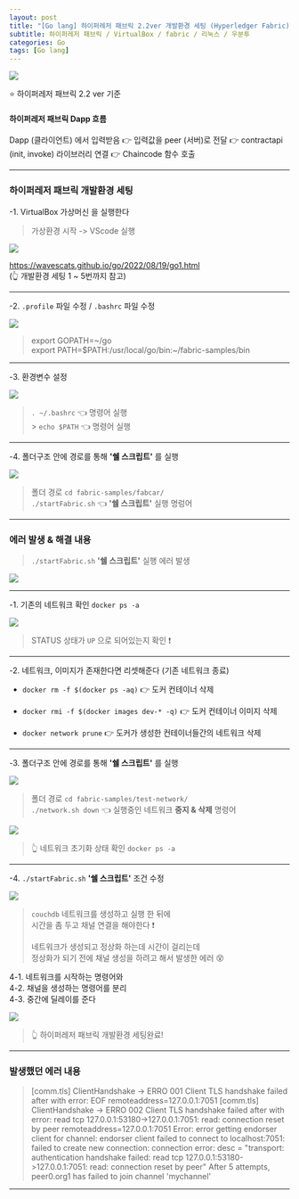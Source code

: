 ```yaml
---
layout: post
title: "[Go lang] 하이퍼레저 패브릭 2.2ver 개발환경 세팅 (Hyperledger Fabric)"
subtitle: 하이퍼레저 패브릭 / VirtualBox / fabric / 리눅스 / 우분투
categories: Go
tags: [Go lang]
---
```


![](https://velog.velcdn.com/images/-__-/post/e76d9b7b-5ccb-411f-970f-7075f06c10e3/image.png)

⭐ 하이퍼레저 패브릭 2.2 ver 기준

#### 하이퍼레저 패브릭 Dapp 흐름

Dapp (클라이언트) 에서 입력받음 👉 입력값을 peer (서버)로 전달 👉 contractapi (init, invoke) 라이브러리 연결 👉 Chaincode 함수 호출

---

### 하이퍼레저 패브릭 개발환경 세팅

-1. VirtualBox 가상머신 을 실행한다

> 가상환경 시작 -> VScode 실행

![](https://velog.velcdn.com/images/-__-/post/3d0d58bc-4ec0-475c-b14e-97208443bad2/image.png)

<https://wavescats.github.io/go/2022/08/19/go1.html><br>
(👆 개발환경 세팅 1 ~ 5번까지 참고)

---

-2. `.profile` 파일 수정 / `.bashrc` 파일 수정

![](https://velog.velcdn.com/images/-__-/post/a16016a6-800e-4f29-a78b-090df6f60a13/image.png)

> export GOPATH=~/go<br>
> export PATH=$PATH:/usr/local/go/bin:~/fabric-samples/bin

---

-3. 환경변수 설정

![](https://velog.velcdn.com/images/-__-/post/eaadff3c-7e01-4325-9db0-e7e0eb959284/image.png)

> `. ~/.bashrc` 👈 명령어 실행<br> > `echo $PATH` 👈 명령어 실행

---

-4. 폴더구조 안에 경로를 통해 **'쉘 스크립트'** 를 실행

![](https://velog.velcdn.com/images/-__-/post/8debf088-83f1-4586-ae97-17c24e393a28/image.png)

> 폴더 경로 `cd fabric-samples/fabcar/` <br>
> `./startFabric.sh` 👈 **'쉘 스크립트'** 실행 명렁어

---

### 에러 발생 & 해결 내용

> `./startFabric.sh` **'쉘 스크립트'** 실행 에러 발생

![](https://velog.velcdn.com/images/-__-/post/2641f620-858d-4e00-bb54-319fc7ec50c5/image.png)

---

-1. 기존의 네트워크 확인 `docker ps -a`

![](https://velog.velcdn.com/images/-__-/post/f02f38bd-f7ad-4d5c-9c17-ae3cac21545e/image.png)

> STATUS 상태가 `UP` 으로 되어있는지 확인 ❗

---

-2. 네트워크, 이미지가 존재한다면 리셋해준다 (기존 네트워크 종료)

- `docker rm -f $(docker ps -aq)` 👉 도커 컨테이너 삭제

- `docker rmi -f $(docker images dev-* -q)` 👉 도커 컨테이너 이미지 삭제

- `docker network prune` 👉 도커가 생성한 컨테이너들간의 네트워크 삭제

---

-3. 폴더구조 안에 경로를 통해 **'쉘 스크립트'** 를 실행

![](https://velog.velcdn.com/images/-__-/post/1130d9ec-74e6-43b9-a9a0-9fcedb59867d/image.png)

> 폴더 경로 `cd fabric-samples/test-network/`<br>
> `./network.sh down` 👈 실행중인 네트워크 **중지 & 삭제** 명령어

![](https://velog.velcdn.com/images/-__-/post/b7d6a53a-d482-4554-b097-b9c2790ae478/image.png)

> 👆 네트워크 초기화 상태 확인 `docker ps -a`

---

-4. `./startFabric.sh` **'쉘 스크립트'** 조건 수정

![](https://velog.velcdn.com/images/-__-/post/fc5c14a2-b714-4450-b2d3-40c864068fa3/image.png)

> `couchdb` 네트워크를 생성하고 실행 한 뒤에<br>
> 시간을 좀 두고 채널 연결을 해야한다 ❗<br>
>
> 네트워크가 생성되고 정상화 하는데 시간이 걸리는데<br>
> 정상화가 되기 전에 채널 생성을 하려고 해서 발생한 에러 😵‍

4-1. 네트워크를 시작하는 명령어와<br>
4-2. 채널을 생성하는 명령어를 분리<br>
4-3. 중간에 딜레이를 준다

![](https://velog.velcdn.com/images/-__-/post/e2650574-d6ff-4dc0-ae18-e0ce40265080/image.png)

> 👆 하이퍼레저 패브릭 개발환경 세팅완료!

---

### 발생했던 에러 내용

> [comm.tls] ClientHandshake -> ERRO 001 Client TLS handshake failed after with error: EOF remoteaddress=127.0.0.1:7051
> [comm.tls] ClientHandshake -> ERRO 002 Client TLS handshake failed after with error: read tcp 127.0.0.1:53180->127.0.0.1:7051: read: connection reset by peer remoteaddress=127.0.0.1:7051
> Error: error getting endorser client for channel: endorser client failed to connect to localhost:7051: failed to create new connection: connection error: desc = "transport: authentication handshake failed: read tcp 127.0.0.1:53180->127.0.0.1:7051: read: connection reset by peer"
> After 5 attempts, peer0.org1 has failed to join channel 'mychannel'

---
